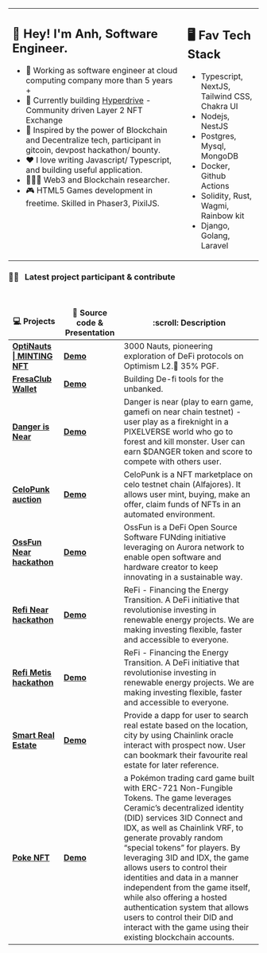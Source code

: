 <table><tr><td valign="top" width="70%"> 

## 👋 Hey! I'm Anh, Software Engineer.  
  
- 💼 Working as software engineer at cloud computing company more than 5 years +
- 🌟 Currently building [Hyperdrive](https://github.com/Hyperdrive-go) - Community driven Layer 2 NFT Exchange
- 🚀 Inspired by the power of Blockchain and Decentralize tech, participant in gitcoin, devpost hackathon/ bounty. 
- ❤️ I love writing Javascript/ Typescript, and building useful application.
- 👷🏻‍♂️ Web3 and Blockchain researcher.
- 🎮 HTML5 Games development in freetime. Skilled in Phaser3, PixilJS. 
  
 </td><td valign="top" width="30%">

## 🖥️ Fav Tech Stack

- Typescript, NextJS, Tailwind CSS, Chakra UI
- Nodejs, NestJS
- Postgres, Mysql, MongoDB
- Docker, Github Actions
- Solidity, Rust, Wagmi, Rainbow kit
- Django, Golang, Laravel
 
</tr></tr>
 </table>


### 🧑‍🚀 &nbsp; Latest project participant & contribute

<!-- <details> -->
<!--   <summary><b> Projects</b></summary> -->

  <br />
  <table>
   <thead align="center">
      <tr border: none;>
         <td><b>💻 Projects</b></td>
         <td><b>🌟 Source code & Presentation</b></td>
         <td><b>:scroll: Description</b></td>
      </tr>
   </thead>
   <tbody>
     <tr>
         <td><a href="https://github.com/Optinauts-NFT"><b>OptiNauts | MINTING NFT</b></a></td>
         <td><a href="https://defideclassified.net/"><b>Demo</b></a></td>
         <td>3000 Nauts, pioneering exploration of DeFi protocols on Optimism L2.🔴 35% PGF.</td>
      </tr>
      <tr>
         <td><a href="https://github.com/FresaClubWallet"><b>FresaClub Wallet</b></a></td>
         <td><a href="https://github.com/FresaClubWallet"><b>Demo</b></a></td>
         <td>Building De-fi tools for the unbanked.</td>
      </tr>
     <tr>
         <td><a href="https://github.com/anhfactor/danger-is-near"><b>Danger is Near</b></a></td>
         <td><a href="http://danger-is-near.vercel.app"><b>Demo</b></a></td>
         <td>Danger is near (play to earn game, gamefi on near chain testnet) - user play as a fireknight in a PIXELVERSE world who go to forest and kill monster. User can earn $DANGER token and score to compete with others user.</td>
      </tr>
     <tr>
         <td><a href="https://github.com/anhfactor/celopunk-auction"><b>CeloPunk auction</b></a></td>
         <td><a href="https://celopunk-auction.vercel.app"><b>Demo</b></a></td>
         <td>CeloPunk is a NFT marketplace on celo testnet chain (Alfajores). It allows user mint, buying, make an offer, claim funds of NFTs in an automated environment.</td>
      </tr>
      <tr>
         <td><a href="https://devpost.com/software/ossfun"><b>OssFun Near hackathon</b></a></td>
         <td><a href="https://www.youtube.com/watch?v=Rvjg_cGVrBE&t=1s"><b>Demo</b></a></td>
         <td>OssFun is a DeFi Open Source Software FUNding initiative leveraging on Aurora network to enable open software and hardware creator to keep innovating in a sustainable way.</td>
      </tr>
      <tr>
         <td><a href="https://devpost.com/software/refi-financing-the-energy-transition?"><b>Refi Near hackathon</b></a></td>
         <td><a href="https://www.youtube.com/watch?v=bCb_VXR10pM&t=50s"><b>Demo</b></a></td>
         <td>ReFi - Financing the Energy Transition. A DeFi initiative that revolutionise investing in renewable energy projects. We are making investing flexible, faster and accessible to everyone.</td>
      </tr>
      <tr>
         <td><a href="https://devpost.com/software/refi-hoyue4"><b>Refi Metis hackathon</b></a></td>
         <td><a href="https://www.youtube.com/watch?v=PSO5L_arG80"><b>Demo</b></a></td>
         <td>ReFi - Financing the Energy Transition. A DeFi initiative that revolutionise investing in renewable energy projects. We are making investing flexible, faster and accessible to everyone.</td>
      </tr>
      <tr>
         <td><a href="https://devpost.com/software/smart-real-estate"><b>Smart Real Estate</b></a></td>
         <td><a href="https://www.youtube.com/watch?v=XwfCSmbEuRo"><b>Demo</b></a></td>
         <td>Provide a dapp for user to search real estate based on the location, city by using Chainlink oracle interact with prospect now. User can bookmark their favourite real estate for later reference.
         </td>
      </tr>
      <tr>
         <td><a href="https://blog.chain.link/solana-ignition-and-sovereign-data-hackathon-2021-chainlink-bounty-winners"><b> Poke NFT</b></a></td>
         <td><a href="https://gitcoin.co/hackathon/ceramic-identity/projects/11343/poke-nft-ceramic-sovereign-data-hackathon-bounty"><b>Demo</b></a></td>
         <td>a Pokémon trading card game built with ERC-721 Non-Fungible Tokens. The game leverages Ceramic’s decentralized identity (DID) services 3ID Connect and IDX, as well as Chainlink VRF, to generate provably random “special tokens” for players. By leveraging 3ID and IDX, the game allows users to control their identities and data in a manner independent from the game itself, while also offering a hosted authentication system that allows users to control their DID and interact with the game using their existing blockchain accounts. </td>
      </tr>
   </tbody>
</table>
  <br />
<!-- </details> -->


<!-- ### 📝 &nbsp; Moralis Academy certificate:

<details>	
  <summary><b>Ethereum 101</b></summary>

  <br />
  <img height="180em" src="https://media-exp1.licdn.com/dms/image/C562DAQFn-OwYHWhGHw/profile-treasury-document-cover-images_480/0/1643912859033?e=1644987600&v=beta&t=ApJ0cRkT5Zo61hCtKQXIfqsfv5vXOJgYzt3HNTZP-QA"/>
</details>

<details>	
  <summary><b>Ethereum smartcontract programming</b></summary>

  <br />
  <img height="180em" src="https://media-exp1.licdn.com/dms/image/C562DAQHElLeFtTHOww/profile-treasury-document-cover-images_480/0/1644770362910?e=1644987600&v=beta&t=E2JQFCvHCSqnNg9CnfAzrpmfi7SUpjlQ0xqGNViYyFM"/>
</details>

<details>	
  <summary><b>Defi 101 sessions A</b></summary>

  <br />
  <img height="180em" src="https://media-exp1.licdn.com/dms/image/C562DAQEb0_6i7HKrZQ/profile-treasury-document-cover-images_480/0/1644770298009?e=1644987600&v=beta&t=9lhwGp9GJLH0ei329CA4ggvRk3mI0HQ1pxiE-Lrv6-E"/>
</details>

 -->
